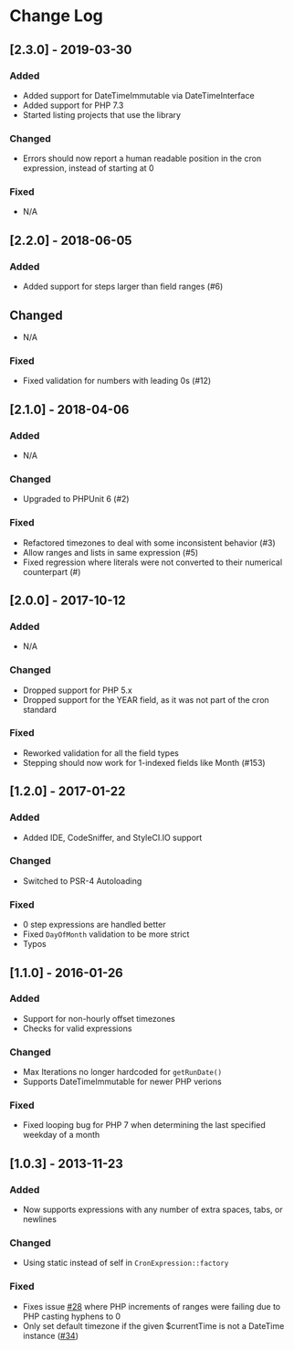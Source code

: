 # Change Log

## [2.3.0] - 2019-03-30
### Added
- Added support for DateTimeImmutable via DateTimeInterface
- Added support for PHP 7.3
- Started listing projects that use the library
### Changed
- Errors should now report a human readable position in the cron expression, instead of starting at 0
### Fixed
- N/A

## [2.2.0] - 2018-06-05
### Added
- Added support for steps larger than field ranges (#6)
## Changed
- N/A
### Fixed
- Fixed validation for numbers with leading 0s (#12)

## [2.1.0] - 2018-04-06
### Added
- N/A
### Changed
- Upgraded to PHPUnit 6 (#2)
### Fixed
- Refactored timezones to deal with some inconsistent behavior (#3)
- Allow ranges and lists in same expression (#5)
- Fixed regression where literals were not converted to their numerical counterpart (#)

## [2.0.0] - 2017-10-12
### Added
- N/A

### Changed
- Dropped support for PHP 5.x
- Dropped support for the YEAR field, as it was not part of the cron standard

### Fixed
- Reworked validation for all the field types
- Stepping should now work for 1-indexed fields like Month (#153)

## [1.2.0] - 2017-01-22
### Added
- Added IDE, CodeSniffer, and StyleCI.IO support

### Changed
- Switched to PSR-4 Autoloading

### Fixed
- 0 step expressions are handled better
- Fixed `DayOfMonth` validation to be more strict
- Typos

## [1.1.0] - 2016-01-26
### Added
- Support for non-hourly offset timezones 
- Checks for valid expressions

### Changed
- Max Iterations no longer hardcoded for `getRunDate()`
- Supports DateTimeImmutable for newer PHP verions

### Fixed
- Fixed looping bug for PHP 7 when determining the last specified weekday of a month

## [1.0.3] - 2013-11-23
### Added
- Now supports expressions with any number of extra spaces, tabs, or newlines

### Changed
- Using static instead of self in `CronExpression::factory`

### Fixed
- Fixes issue [#28](https://github.com/mtdowling/cron-expression/issues/28) where PHP increments of ranges were failing due to PHP casting hyphens to 0
- Only set default timezone if the given $currentTime is not a DateTime instance ([#34](https://github.com/mtdowling/cron-expression/issues/34))
